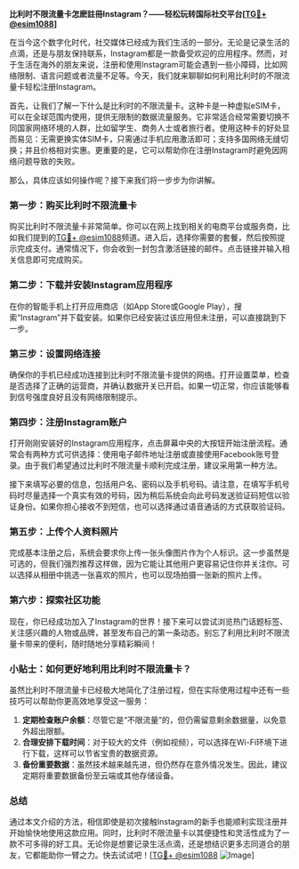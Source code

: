 **比利时不限流量卡怎麽註冊Instagram？——轻松玩转国际社交平台[[TG💪+ @esim1088](https://t.me/s/esim1088)]**

在当今这个数字化时代，社交媒体已经成为我们生活的一部分。无论是记录生活的点滴，还是与朋友保持联系，Instagram都是一款备受欢迎的应用程序。然而，对于生活在海外的朋友来说，注册和使用Instagram可能会遇到一些小障碍，比如网络限制、语言问题或者流量不足等。今天，我们就来聊聊如何利用比利时的不限流量卡轻松注册Instagram。

首先，让我们了解一下什么是比利时的不限流量卡。这种卡是一种虚拟eSIM卡，可以在全球范围内使用，提供无限制的数据流量服务。它非常适合经常需要切换不同国家网络环境的人群，比如留学生、商务人士或者旅行者。使用这种卡的好处显而易见：无需更换实体SIM卡，只需通过手机应用激活即可；支持多国网络无缝切换；并且价格相对实惠。更重要的是，它可以帮助你在注册Instagram时避免因网络问题导致的失败。

那么，具体应该如何操作呢？接下来我们将一步步为你讲解。

### **第一步：购买比利时不限流量卡**

购买比利时不限流量卡非常简单。你可以在网上找到相关的电商平台或服务商，比如我们提到的[TG💪+ @esim1088](https://t.me/s/esim1088)频道。进入后，选择你需要的套餐，然后按照提示完成支付。通常情况下，你会收到一封包含激活链接的邮件。点击链接并输入相关信息即可完成购买。

### **第二步：下载并安装Instagram应用程序**

在你的智能手机上打开应用商店（如App Store或Google Play），搜索“Instagram”并下载安装。如果你已经安装过该应用但未注册，可以直接跳到下一步。

### **第三步：设置网络连接**

确保你的手机已经成功连接到比利时不限流量卡提供的网络。打开设置菜单，检查是否选择了正确的运营商，并确认数据开关已开启。如果一切正常，你应该能够看到信号强度良好且没有网络限制提示。

### **第四步：注册Instagram账户**

打开刚刚安装好的Instagram应用程序，点击屏幕中央的大按钮开始注册流程。通常会有两种方式可供选择：使用电子邮件地址注册或直接使用Facebook账号登录。由于我们希望通过比利时不限流量卡顺利完成注册，建议采用第一种方法。

接下来填写必要的信息，包括用户名、密码以及手机号码。请注意，在填写手机号码时尽量选择一个真实有效的号码，因为稍后系统会向此号码发送验证码短信以验证身份。如果你担心接收不到短信，也可以选择通过语音通话的方式获取验证码。

### **第五步：上传个人资料照片**

完成基本注册之后，系统会要求你上传一张头像图片作为个人标识。这一步虽然是可选的，但我们强烈推荐这样做，因为它能让其他用户更容易记住你并关注你。可以选择从相册中挑选一张喜欢的照片，也可以现场拍摄一张新的照片上传。

### **第六步：探索社区功能**

现在，你已经成功加入了Instagram的世界！接下来可以尝试浏览热门话题标签、关注感兴趣的人物或品牌，甚至发布自己的第一条动态。别忘了利用比利时不限流量卡带来的便利，随时随地分享精彩瞬间！

### **小贴士：如何更好地利用比利时不限流量卡？**

虽然比利时不限流量卡已经极大地简化了注册过程，但在实际使用过程中还有一些技巧可以帮助你更高效地享受这一服务：

1. **定期检查账户余额**：尽管它是“不限流量”的，但仍需留意剩余数据量，以免意外超出限额。
2. **合理安排下载时间**：对于较大的文件（例如视频），可以选择在Wi-Fi环境下进行下载，这样可以节省宝贵的数据资源。
3. **备份重要数据**：虽然技术越来越先进，但仍然存在意外情况发生。因此，建议定期将重要数据备份至云端或其他存储设备。

### **总结**

通过本文介绍的方法，相信即使是初次接触Instagram的新手也能顺利实现注册并开始愉快地使用这款应用。同时，比利时不限流量卡以其便捷性和灵活性成为了一款不可多得的好工具。无论你是想要记录生活点滴，还是想结识更多志同道合的朋友，它都能助你一臂之力。快去试试吧！[[TG💪+ @esim1088](https://t.me/s/esim1088) ![Image](https://i.postimg.cc/4NQfJmqS/Snipaste-2025-05-13-00-14-12.png)]